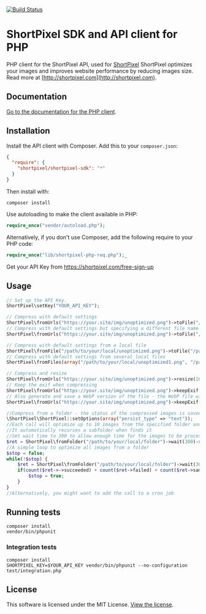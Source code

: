 [<img src="https://travis-ci.org/short-pixel-optimizer/shortpixel-php.svg?branch=master" alt="Build Status">](https://travis-ci.org/short-pixel-optimizer/shortpixel-php)

# ShortPixel SDK and API client for PHP

PHP client for the ShortPixel API, used for [ShortPixel](https://shortpixel.com) ShortPixel optimizes your images and improves website performance by reducing images size. Read more at [http://shortpixel.com](http://shortpixel.com).

## Documentation

[Go to the documentation for the PHP client](https://shortpixel.com/api).

## Installation

Install the API client with Composer. Add this to your `composer.json`:

```json
{
  "require": {
    "shortpixel/shortpixel-sdk": "*"
  }
}
```

Then install with:

```
composer install
```

Use autoloading to make the client available in PHP:

```php
require_once("vendor/autoload.php");
```

Alternatively, if you don't use Composer, add the following require to your PHP code:

```php
require_once("lib/shortpixel-php-req.php");_
```

Get your API Key from https://shortpixel.com/free-sign-up

## Usage

```php
// Set up the API Key. 
ShortPixel\setKey("YOUR_API_KEY");

// Compress with default settings
ShortPixel\fromUrls("https://your.site/img/unoptimized.png")->toFile("/path/to/save/to");
// Compress with default settings but specifying a different file name
ShortPixel\fromUrls("https://your.site/img/unoptimized.png")->toFile("/path/to/save/to", "optimized.png");

// Compress with default settings from a local file
ShortPixel\fromFile("/path/to/your/local/unoptimized.png")->toFile("/path/to/save/to");
// Compress with default settings from several local files
ShortPixel\fromFiles(array("/path/to/your/local/unoptimized1.png", "/path/to/your/local/unoptimized2.png"))->toFile("/path/to/save/to");

// Compress and resize
ShortPixel\fromUrls("https://your.site/img/unoptimized.png")->resize(100, 100)->toFile("/path/to/save/to", "optimized.png");
// Keep the exif when compressing
ShortPixel\fromUrls("https://your.site/img/unoptimized.png")->keepExif()->toFile("/path/to/save/to", "optimized.png");
// Also generate and save a WebP version of the file - the WebP file will be saved next to the optimized file, with  same basename and .webp extension
ShortPixel\fromUrls("https://your.site/img/unoptimized.png")->keepExif()->toFile("/path/to/save/to", "optimized.png");

//Compress from a folder - the status of the compressed images is saved in a text file named .shortpixel in each image folder
\ShortPixel\ShortPixel::setOptions(array("persist_type" => "text"));
//Each call will optimize up to 10 images from the specified folder and mark in the .shortpixel file. 
//It automatically recurses a subfolder when finds it
//Set wait time to 300 to allow enough time for the images to be processed
$ret = ShortPixel\fromFolder("/path/to/your/local/folder")->wait(300)->toFile("/path/to/save/to");
//A simple loop to optimize all images from a folder
$stop = false;
while(!$stop) {
    $ret = ShortPixel\fromFolder("/path/to/your/local/folder")->wait(300)->toFile("/path/to/save/to");
    if(count($ret->->succeeded) + count($ret->failed) + count($ret->same) + count($ret->pending) == 0) {
        $stop = true;
    }
}
//Alternatively, you might want to add the call to a cron job
```

## Running tests

```
composer install
vendor/bin/phpunit
```

### Integration tests

```
composer install
SHORTPIXEL_KEY=$YOUR_API_KEY vendor/bin/phpunit --no-configuration test/integration.php
```

## License

This software is licensed under the MIT License. [View the license](LICENSE).
